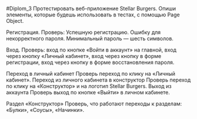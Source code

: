 #Diplom_3
Протестировать веб-приложение Stellar Burgers.
Опиши элементы, которые будешь использовать в тестах, с помощью Page Object.

Регистрация. Проверь:
Успешную регистрацию.
Ошибку для некорректного пароля. Минимальный пароль — шесть символов.

Вход. Проверь:
вход по кнопке «Войти в аккаунт» на главной,
вход через кнопку «Личный кабинет»,
вход через кнопку в форме регистрации,
вход через кнопку в форме восстановления пароля.

Переход в личный кабинет
Проверь переход по клику на «Личный кабинет».
Переход из личного кабинета в конструктор
Проверь переход по клику на «Конструктор» и на логотип Stellar Burgers.
Выход из аккаунта
Проверь выход по кнопке «Выйти» в личном кабинете.

Раздел «Конструктор» Проверь, что работают переходы к разделам:
«Булки»,
«Соусы»,
«Начинки».
